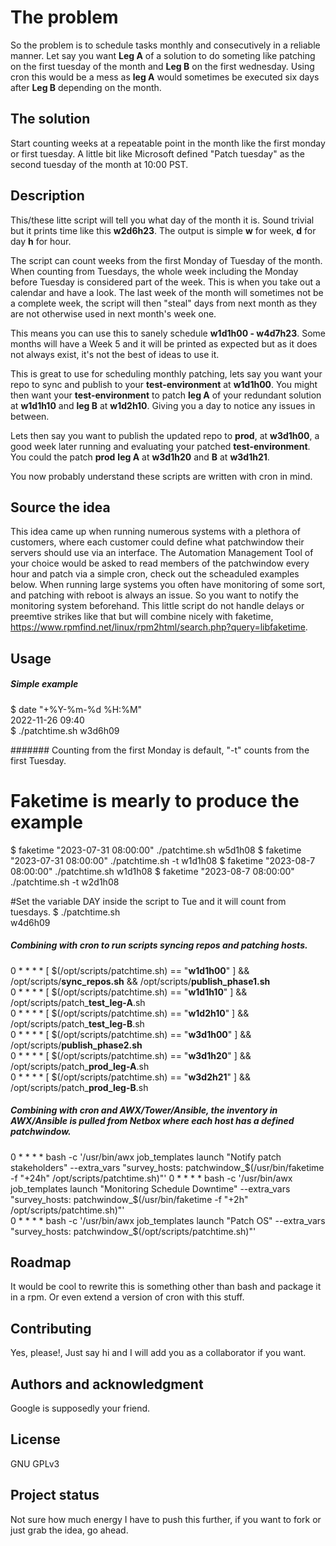# The problem
So the problem is to schedule tasks monthly and consecutively in a reliable manner. Let say you want **Leg A** of a solution to do someting like patching on the first tuesday of the month and **Leg B** on the first wednesday. Using cron this would be a mess as **leg A** would sometimes be executed six days after **Leg B** depending on the month.

## The solution
Start counting weeks at a repeatable point in the month like the first monday or first tuesday. A little bit like Microsoft defined "Patch tuesday" as the second tuesday of the month at 10:00 PST.

## Description
This/these litte script will tell you what day of the month it is. Sound trivial but it prints time like this **w2d6h23**. The output is simple **w** for week, **d** for day **h** for hour.

The script can count weeks from the first Monday of Tuesday of the month. When counting from Tuesdays, the whole week including the Monday before Tuesday is considered part of the week. This is when you take out a calendar and have a look. The last week of the month will sometimes not be a complete week, the script will then "steal" days from next month as they are not otherwise used in next month's week one.

This means you can use this to sanely schedule **w1d1h00 - w4d7h23**. Some months will have a Week 5 and it will be printed as expected but as it does not always exist, it's not the best of ideas to use it.

This is great to use for scheduling monthly patching, lets say you want your repo to sync and publish to your **test-environment** at **w1d1h00**. You might then want your **test-environment** to patch **leg A** of your redundant solution at **w1d1h10** and **leg B** at **w1d2h10**. Giving you a day to notice any issues in between.

Lets then say you want to publish the updated repo to **prod**, at **w3d1h00**, a good week later running and evaluating your patched **test-environment**. You could the patch **prod** **leg A** at **w3d1h20** and **B** at **w3d1h21**. 

You now probably understand these scripts are written with cron in mind.

## Source the idea
This idea came up when running numerous systems with a plethora of customers, where each customer could define what patchwindow their servers should use via an interface.
The Automation Management Tool of your choice would be asked to read members of the patchwindow every hour and patch via a simple cron, check out the scheaduled examples below.
When running large systems you often have monitoring of some sort, and patching with reboot is always an issue. So you want to notify the monitoring system beforehand. This little script do not handle delays or preemtive strikes like that but will combine nicely with faketime, https://www.rpmfind.net/linux/rpm2html/search.php?query=libfaketime.

## Usage
##### Simple example
$ date "+%Y-%m-%d %H:%M"  
2022-11-26 09:40  
$ ./patchtime.sh 
w3d6h09

####### Counting from the first Monday is default, "-t" counts from the first Tuesday.
# Faketime is mearly to produce the example
$ faketime "2023-07-31 08:00:00" ./patchtime.sh
w5d1h08
$ faketime "2023-07-31 08:00:00" ./patchtime.sh -t
w1d1h08
$ faketime "2023-08-7 08:00:00" ./patchtime.sh
w1d1h08
$ faketime "2023-08-7 08:00:00" ./patchtime.sh -t
w2d1h08

#Set the variable DAY inside the script to Tue and it will count from tuesdays.
$ ./patchtime.sh  
w4d6h09  


##### Combining with cron to run scripts syncing repos and patching hosts.
0 * * * * [ $(/opt/scripts/patchtime.sh) == "**w1d1h00**" ] && /opt/scripts/**sync_repos.sh** && /opt/scripts/**publish_phase1.sh**  
0 * * * * [ $(/opt/scripts/patchtime.sh) == "**w1d1h10**" ] && /opt/scripts/patch_**test_leg-A**.sh  
0 * * * * [ $(/opt/scripts/patchtime.sh) == "**w1d2h10**" ] && /opt/scripts/patch_**test_leg-B**.sh  
0 * * * * [ $(/opt/scripts/patchtime.sh) == "**w3d1h00**" ] && /opt/scripts/**publish_phase2.sh**  
0 * * * * [ $(/opt/scripts/patchtime.sh) == "**w3d1h20**" ] && /opt/scripts/patch_**prod_leg-A**.sh  
0 * * * * [ $(/opt/scripts/patchtime.sh) == "**w3d2h21**" ] && /opt/scripts/patch_**prod_leg-B**.sh  


##### Combining with cron and AWX/Tower/Ansible, the inventory in AWX/Ansible is pulled from Netbox where each host has a defined patchwindow.
0 * * * * bash -c '/usr/bin/awx job_templates launch "Notify patch stakeholders" --extra_vars "survey_hosts: patchwindow_$(/usr/bin/faketime -f "+24h" /opt/scripts/patchtime.sh)"'  
0 * * * * bash -c '/usr/bin/awx job_templates launch "Monitoring Schedule Downtime" --extra_vars "survey_hosts: patchwindow_$(/usr/bin/faketime -f "+2h" /opt/scripts/patchtime.sh)"'  
0 * * * * bash -c '/usr/bin/awx job_templates launch "Patch OS" --extra_vars "survey_hosts: patchwindow_$(/opt/scripts/patchtime.sh)"'  

## Roadmap
It would be cool to rewrite this is something other than bash and package it in a rpm. Or even extend a version of cron with this stuff.

## Contributing
Yes, please!, Just say hi and I will add you as a collaborator if you want.

## Authors and acknowledgment
Google is supposedly your friend.

## License
GNU GPLv3

## Project status
Not sure how much energy I have to push this further, if you want to fork or just grab the idea, go ahead.
